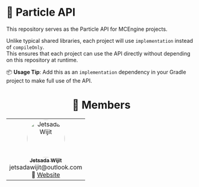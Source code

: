 # 🚀 Particle API

This repository serves as the Particle API for MCEngine projects.

Unlike typical shared libraries, each project will use `implementation` instead of `compileOnly`.  
This ensures that each project can use the API directly without depending on this repository at runtime.

📦 **Usage Tip**: Add this as an `implementation` dependency in your Gradle project to make full use of the API.

<div align="center">

# 👥 Members

<table>
  <tr>
    <td align="center" width="150">
      <a href="https://github.com/JetsadaWijit">
        <img src="https://imgur.com/SyqKl13.png" width="100px" style="border-radius:50%;" alt="Jetsada Wijit"/><br/>
        <sub><b>Jetsada Wijit</b></sub>
      </a><br/>jetsadawijit@outlook.com<br/>
      🔗 <a href="https://jetsadawijit.github.io">Website</a>
    </td>
  </tr>
</table>

</div>
